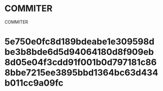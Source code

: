 # COMMITER
COMMITER






# 5e750e0fc8d189bdeabe1e309598dbe3b8bde6d5d94064180d8f909eb8d05e04f3cdd91f001b0d797181c868bbe7215ee3895bbd1364bc63d434b011cc9a09fc

